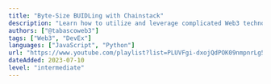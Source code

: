 ```yaml
---
title: "Byte-Size BUIDLing with Chainstack"
description: "Learn how to utilize and leverage complicated Web3 technologies in a matter of minutes."
authors: ["@tabascoweb3"]
tags: ["Web3", "DevEx"]
languages: ["JavaScript", "Python"]
url: "https://www.youtube.com/playlist?list=PLUVFgi-dxojQdPOK09nmpnrLg5gA9b5Aj"
dateAdded: 2023-07-10
level: "intermediate"
---
```

